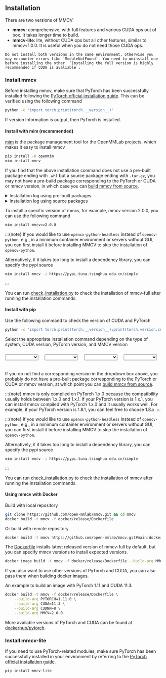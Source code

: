 ## Installation

There are two versions of MMCV:

- **mmcv**: comprehensive, with full features and various CUDA ops out of box. It takes longer time to build.
- **mmcv-lite**: lite, without CUDA ops but all other features, similar to mmcv\<1.0.0. It is useful when you do not need those CUDA ops.

```{warning}
Do not install both versions in the same environment, otherwise you may encounter errors like `ModuleNotFound`. You need to uninstall one before installing the other. `Installing the full version is highly recommended if CUDA is avaliable`.
```

### Install mmcv

Before installing mmcv, make sure that PyTorch has been successfully installed following the [PyTorch official installation guide](https://pytorch.org/get-started/locally/#start-locally). This can be verified using the following command

```bash
python -c 'import torch;print(torch.__version__)'
```

If version information is output, then PyTorch is installed.

#### Install with mim (recommended)

[mim](https://github.com/open-mmlab/mim) is the package management tool for the OpenMMLab projects, which makes it easy to install mmcv

```bash
pip install -U openmim
mim install mmcv
```

If you find that the above installation command does not use a pre-built package ending with `.whl` but a source package ending with `.tar.gz`, you may not have a pre-build package corresponding to the PyTorch or CUDA or mmcv version, in which case you can [build mmcv from source](build.md).

<details>
<summary>Installation log using pre-built packages</summary>

Looking in links: https://download.openmmlab.com/mmcv/dist/cu102/torch1.8.0/index.html<br />
Collecting mmcv<br />
<b>Downloading https://download.openmmlab.com/mmcv/dist/cu102/torch1.8.0/mmcv-2.0.0-cp38-cp38-manylinux1_x86_64.whl</b>

</details>

<details>
<summary>Installation log using source packages</summary>

Looking in links: https://download.openmmlab.com/mmcv/dist/cu102/torch1.8.0/index.html<br />
Collecting mmcv==2.0.0<br />
<b>Downloading mmcv-2.0.0.tar.gz</b>

</details>

To install a specific version of mmcv, for example, mmcv version 2.0.0, you can use the following command

```bash
mim install mmcv==2.0.0
```

:::{note}
If you would like to use `opencv-python-headless` instead of `opencv-python`,
e.g., in a minimum container environment or servers without GUI,
you can first install it before installing MMCV to skip the installation of `opencv-python`.

Alternatively, if it takes too long to install a dependency library, you can specify the pypi source

```bash
mim install mmcv -i https://pypi.tuna.tsinghua.edu.cn/simple
```

:::

You can run [check_installation.py](https://github.com/open-mmlab/mmcv/blob/main/.dev_scripts/check_installation.py) to check the installation of mmcv-full after running the installation commands.

#### Install with pip

Use the following command to check the version of CUDA and PyTorch

```bash
python -c 'import torch;print(torch.__version__);print(torch.version.cuda)'
```

Select the appropriate installation command depending on the type of system, CUDA version, PyTorch version, and MMCV version

<html>
<body>
    <style>
      select {
          z-index: 1000;
          position: absolute;
          top: 10px;
          width: 6.7rem;
      }
      #select-container {
          position: relative;
          height: 30px;
      }
      #select-cmd {
          background-color: #f5f6f7;
          font-size: 14px;
          margin-top: 20px;
      }
      /* 让每一个都间隔1.3rem */
      #select-os {
          /* left: 1.375rem; */
          left: 0;
      }
      #select-cuda {
          /* left: 9.375rem;    9.375 = 1.375 + 6.7 + 1.3 */
          left: 8rem;
      }
      #select-torch {
          /* left: 17.375rem;    17.375 = 9.375 + 6.7 + 1.3 */
          left: 16rem;
      }
      #select-mmcv {
          /* left: 25.375rem;    25.375 = 17.375 + 6.7 + 1.3 */
          left: 24rem;
      }
    </style>
    <div id="select-container">
        <select
            onmousedown="handleSelectMouseDown(this.id)"
            onblur="handleSelectBlur(this.id)"
            onchange="changeOS(this.value)"
            id="select-os">
        </select>
        <select
            onmousedown="handleSelectMouseDown(this.id)"
            onblur="handleSelectBlur(this.id)"
            onchange="changeCUDA(this.value)"
            id="select-cuda">
        </select>
        <select
            onmousedown="handleSelectMouseDown(this.id)"
            onblur="handleSelectBlur(this.id)"
            onchange="changeTorch(this.value)"
            id="select-torch">
        </select>
        <select
            onmousedown="handleSelectMouseDown(this.id)"
            onblur="handleSelectBlur(this.id)"
            onchange="changeMMCV(this.value)"
            id="select-mmcv">
        </select>
    </div>
    <pre id="select-cmd"></pre>
</body>
<script>
    let osVal, cudaVal, torchVal, mmcvVal;
    function changeMMCV(val) {
        mmcvVal = val;
        change("select-mmcv");
    }
    function changeTorch(val) {
        torchVal = val;
        change("select-torch");
    }
    function changeCUDA(val) {
        cudaVal = val;
        change("select-cuda");
    }
    function changeOS(val) {
        osVal = val;
        change("select-os");
    }
    function handleSelectMouseDown(id) {
        const dom = document.getElementById(id);
        if (!dom) return;
        const len = dom?.options?.length;
        if (len >= 9) {
            dom.size = 10;
            dom.style.zIndex = 100;
        }
    }
    function handleSelectClick() {
        const selects = Array.from(document.getElementsByTagName("select"));
        selects.forEach(select => {
            select.size = 1;
        });
    }
    function handleSelectBlur(id) {
        const dom = document.getElementById(id);
        if (!dom) {
            handleSelectClick();
            return;
        }
        dom.size = 1;
        dom.style.zIndex = 1;
    }
    function changeCmd() {
        const cmd = document.getElementById("select-cmd");
        let cmdString = "pip install mmcv=={mmcv_version} -f https://download.openmmlab.com/mmcv/dist/{cu_version}/{torch_version}/index.html";
        // e.g: pip install mmcv==2.0.0rc1 -f https://download.openmmlab.com/mmcv/dist/cu111/torch1.9/index.html
        let cudaVersion;
        if (cudaVal === "cpu" || cudaVal === "mps") {
            cudaVersion = "cpu";
        } else {
            cudaVersion = `cu${cudaVal.split(".").join("")}`;
        }
        const torchVersion = `torch${torchVal.substring(0, torchVal.length - 2)}`;
        cmdString = cmdString.replace("{cu_version}", cudaVersion).replace("{mmcv_version}", mmcvVal).replace("{torch_version}", torchVersion);
        cmd.textContent = cmdString;
    }
    function unique(arr) {
        if (!arr || !Array.isArray(arr)) return [];
        return [...new Set(arr)];
    }
    function genOptionFragment(data, id) {
        const name = id.includes("-")? id.split("-")[1] : id;
        const fragment = new DocumentFragment();
        data.forEach(option => {
            const ele = document.createElement("option");
            let text = `${name} ${option}`;
            if (name === "os" || option.toUpperCase() === "CPU" || option.toUpperCase() === "MPS") {
                text = `${option}`;
            }
            ele.textContent = text;
            ele.value = option;
            ele.addEventListener('click', handleSelectClick);
            fragment.appendChild(ele);
        });
        return fragment;
    }
    function findAndAppend(data, id) {
        const fragment = genOptionFragment(data, id);
        const dom = document.getElementById(id);
        if (dom) dom.replaceChildren(fragment);
    }
    function change(id) {
        const order = ["select-mmcv", "select-torch", "select-cuda", "select-os"];
        const idx = order.indexOf(id);
        if (idx === -1) return;
        const versionDetail = version[osVal];
        if (idx >= 3) {
            let cuda = [];
            versionDetail.forEach(v => {
                cuda.push(v.cuda);
            });
            cuda = unique(cuda);
            cudaVal = cuda[0];
            findAndAppend(cuda, "select-cuda");
        }
        if (idx >= 2) {
            const torch = [];
            versionDetail.forEach(v => {
                if (v.cuda === cudaVal) torch.push(v.torch);
            });
            torchVal = torch[0];
            findAndAppend(torch, "select-torch");
        }
        if (idx >= 1) {
            let mmcv = [];
            versionDetail.forEach(v => {
                if (v.cuda === cudaVal && v.torch === torchVal) mmcv = v.mmcv;
            });
            mmcvVal = mmcv[0];
            findAndAppend(mmcv, "select-mmcv");
        }
        changeCmd();
    }
    function init() {
        document.addEventListener("click", handleSelectBlur);
        const version = window.version;
        const os = Object.keys(version);
        osVal = os[0];
        findAndAppend(os, "select-os");
        change("select-os");
        changeCmd();
    }
    window.onload = function () {
        const url = "../_static/version.json"
        const request = new XMLHttpRequest();
        request.open("get", url);
        request.send(null);
        request.onload = function () {
            if (request.status !== 200) return;
            const data = JSON.parse(request.responseText);
            window.version = data;
            init();
        }
    }
</script>
</html>

If you do not find a corresponding version in the dropdown box above, you probably do not have a pre-built package corresponding to the PyTorch or CUDA or mmcv version, at which point you can [build mmcv from source](build.md).

:::{note}
mmcv is only compiled on PyTorch 1.x.0 because the compatibility
usually holds between 1.x.0 and 1.x.1. If your PyTorch version is 1.x.1, you
can install mmcv compiled with PyTorch 1.x.0 and it usually works well.
For example, if your PyTorch version is 1.8.1, you can feel free to choose 1.8.x.
:::

:::{note}
If you would like to use `opencv-python-headless` instead of `opencv-python`,
e.g., in a minimum container environment or servers without GUI,
you can first install it before installing MMCV to skip the installation of `opencv-python`.

Alternatively, if it takes too long to install a dependency library, you can specify the pypi source

```bash
mim install mmcv -i https://pypi.tuna.tsinghua.edu.cn/simple
```

:::

You can run [check_installation.py](https://github.com/open-mmlab/mmcv/blob/main/.dev_scripts/check_installation.py) to check the installation of mmcv after running the installation commands.

#### Using mmcv with Docker

Build with local repository

```bash
git clone https://github.com/open-mmlab/mmcv.git && cd mmcv
docker build -t mmcv -f docker/release/Dockerfile .
```

Or build with remote repository

```bash
docker build -t mmcv https://github.com/open-mmlab/mmcv.git#main:docker/release
```

The [Dockerfile](release/Dockerfile) installs latest released version of mmcv-full by default, but you can specify mmcv versions to install expected versions.

```bash
docker image build -t mmcv -f docker/release/Dockerfile --build-arg MMCV=2.0.0 .
```

If you also want to use other versions of PyTorch and CUDA, you can also pass them when building docker images.

An example to build an image with PyTorch 1.11 and CUDA 11.3.

```bash
docker build -t mmcv -f docker/release/Dockerfile \
    --build-arg PYTORCH=1.11.0 \
    --build-arg CUDA=11.3 \
    --build-arg CUDNN=8 \
    --build-arg MMCV=2.0.0 .
```

More available versions of PyTorch and CUDA can be found at [dockerhub/pytorch](https://hub.docker.com/r/pytorch/pytorch/tags).

### Install mmcv-lite

If you need to use PyTorch-related modules, make sure PyTorch has been successfully installed in your environment by referring to the [PyTorch official installation guide](https://github.com/pytorch/pytorch#installation).

```python
pip install mmcv-lite
```
